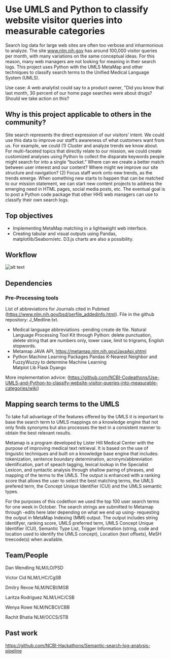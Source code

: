# Use UMLS and Python to classify website visitor queries into measurable categories

Search log data for large web sites are often too verbose and inharmonious to analyze. The site www.nlm.nih.gov has around 100,000 visitor queries per month, with many variations on the same conceptual ideas. For this reason, many web managers are not looking for meaning in their search logs. This project uses Python with the UMLS MetaMap and other techniques to classify search terms to the Unified Medical Language System (UMLS). 

Use case: A web analytist could say to a product owner, "Did you know that last month, 30 percent of our home page searches were about drugs? Should we take action on this?

## Why is this project applicable to others in the community?

Site search represents the direct expression of our visitors’ intent. We could use this data to improve our staff’s awareness of what customers want from us. For example, we could (1) Cluster and analyze trends we know about. For multi-faceted topics that directly relate to our mission, we could create customized analyses using Python to collect the disparate keywords people might search for into a single “bucket.” Where can we create a better match between user interest and our content? Where might we improve our site structure and navigation? (2) Focus staff work onto new trends, as the trends emerge. When something new starts to happen that can be matched to our mission statement, we can start new content projects to address the emerging need in HTML pages, social media posts, etc. The eventual goal is to post a Python code package that other HHS web managers can use to classify their own search logs.

## Top objectives

- Implementing MetaMap matching in a lightweight web interface.
- Creating tabular and visual outputs using Pandas, matplotlib/Seaborn/etc. D3.js charts are also a possibility.

## Workflow
 
![alt text](https://github.com/NCBI-Codeathons/Use-UMLS-and-Python-to-classify-website-visitor-queries-into-measurable-categories/blob/master/searches_UMLS_workflow.JPG "Search Terms to UMLS")

## Dependencies
### Pre-Processing tools
  List of abbreviations for Journals cited in Pubmed (https://www.nlm.nih.gov/bsd/serfile_addedinfo.html). File in the github  repository: J_Medline.txt.
  - Medical language abbreviations -pending create de file. 
    Natural Language Processing Tool Kit through Python: delete punctuation, delete string that are numbers only, lower case,  limit to trigrams, English stopwords.
- Metamap JAVA API, https://metamap.nlm.nih.gov/JavaApi.shtml
- Python Machine Learning Packages
  Pandas
  K-Nearest Neighbor and FuzzyWuzzy to determine Machine Learning  
  Matplot Lib
  Flask
  Dyango
  
More implementation advice: (https://github.com/NCBI-Codeathons/Use-UMLS-and-Python-to-classify-website-visitor-queries-into-measurable-categories/wiki)

## Mapping search terms to the UMLS

To take full advantage of the features offered by the UMLS it is important to base the search term to UMLS mappings on a knowledge engine that not only finds synonyms but also processes the text in a consistent manner to obtain the best relevant results.

Metamap is a program developed by Lister Hill Medical Center with the purpose of improving medical text retrieval. It is based on the use of linguistic techniques and built on a knowledge base engine that includes:  tokenization, sentence boundary determination, acronym/abbreviation identification, part of speach tagging, lexical lookup in the Specialist Lexicon, and syntactic analysis through shallow paring of phrases, and mapping of the terms to the UMLS. The output is enhanced with a ranking score that allows the user to select the best matching terms, the UMLS prefered term, the Concept Unique Identifier (CUI) and the UMLS semantic types. 

For the purposes of this codethon we used the top 100 user search terms for one week in October. The search strings are submitted to Metamap through -edits here later depending on what we end up using- requesting the output in MetaMap Indexing (MMI) output. The output includes string identifyer, ranking score, UMLS preferred term, UMLS Concept Unique Identifier (CUI), Semantic Type List, Trigger Information (string, code and location used to identify the UMLS concept), Location (text offsets), MeSH treecode(s) when available.

## Team/People

Dan Wendling NLM/LO/PSD

Victor Cid NLM/LHC/CgSB

Dmitry Revoe NLM/NCBI/MGB

Laritza Rodriguez NLM/LHC/CSB

Wenya Rowe NLM/NCBCI/CBB

Rachit Bhatia NLM/OCCS/STB

## Past work

https://github.com/NCBI-Hackathons/Semantic-search-log-analysis-pipeline
